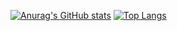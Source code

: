 [![Anurag's GitHub stats](https://github-readme-stats.vercel.app/api?username=thanhtung060201)](https://github.com/anuraghazra/github-readme-stats)
[![Top Langs](https://github-readme-stats.vercel.app/api/top-langs/?username=thanhtung060201&langs_count=8)](https://github.com/anuraghazra/github-readme-stats)
